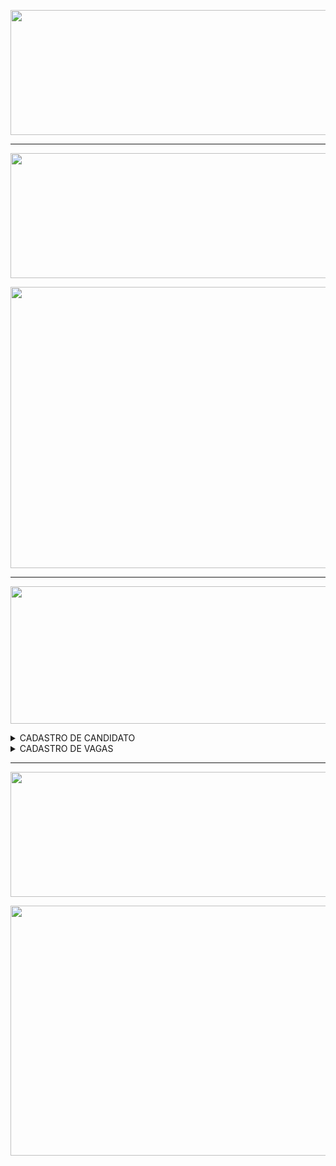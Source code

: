 <div align="center">


<img src = "https://user-images.githubusercontent.com/101594950/190467779-d0889789-b2b4-4022-8af2-f7a0af7a3966.png" width="800" height="200" /> <br>
  
<hr>
  
<img src = "https://user-images.githubusercontent.com/101594950/190470772-8df0141f-2bc7-4aa0-a361-7d501a8c4cb9.png" width="800" height="200" /> <br>

<img src = "https://user-images.githubusercontent.com/101594950/190433640-d012f33e-3d42-4cfb-84dd-0d39483eef8d.jpg" width="800" height="450" /> <br>

<hr>

<img src = "https://user-images.githubusercontent.com/101594950/190471142-ead516a1-da58-4a01-879a-eb710026ce4f.png" width="800" height="220" /> <br>
  
</div>

<details>
  
 <summary> CADASTRO DE CANDIDATO </summary><br>
  
 * ## Informações Pessoais  <br> 
  
 <div align="center">
  
 <img src="https://user-images.githubusercontent.com/101594950/190285159-5f8db807-90a5-4562-b870-4ee770f3ec96.png"> <br>
  
 </div>
  
  * ## Experiência Profissional  <br>
  
  <div align="center">
  
  <img src="https://user-images.githubusercontent.com/101594950/190285169-ba31c8a4-918a-4b5a-a46d-4080ab6a47f4.png">
  
  </div>
  
  * ## Formação Acadêmica  <br>
  
 <div align="center">
  
 <img src="https://user-images.githubusercontent.com/101594950/190285171-9a263be0-a6ec-4add-b8e2-e69d3cd2abfa.png">
   
 </div>
  
  * ## Finalizado  <br>
  
 <div align = "center">
  
 <img src="https://user-images.githubusercontent.com/101594950/190285186-4847bb72-474d-407d-816f-15d223a6a788.png">
   
 </div>
 
 </summary>
 </details>
 
 <details>

 <summary> CADASTRO DE VAGAS </summary><br>
  
 * ## Preenchimento de Informações <br> 
  
 <div align="center">
  
 <img src="https://user-images.githubusercontent.com/101594950/190403096-df91d8b7-110a-46b8-800f-7f3879257caa.png"> <br>
  
 </div>
  
 * ## Finalizado <br>
  
 <div align="center">
  
 <img src="https://user-images.githubusercontent.com/101594950/190403084-9656161d-ac89-4e2e-a2f1-eb51b1c5f313.png">
    
 </details>
   
  <hr>
  <div align="center">
   
  <img src = "https://user-images.githubusercontent.com/101594950/190472217-16afc4a5-bbf4-4073-a0ae-4d122b896dfc.png" width="800" height="200" /> <br>
    
   <img src = "https://user-images.githubusercontent.com/101594950/190472908-4f6c3744-8d9c-4d9b-ba71-76d4c5acf9c7.jpg" width="700" height="400" /> <br>
   
  </div>
  
 </div>
 
 
  



